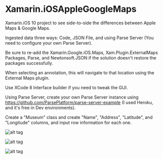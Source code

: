# Xamarin.iOSAppleGoogleMaps
Xamarin.iOS 10 project to see side-to-side the differences between Apple Maps &amp; Google Maps.

Ingested data three ways:  Code, JSON File, and using Parse Server (You need to configure your own Parse Server).

Be sure to re-add the Xamarin.Google.iOS.Maps, Xam.Plugin.ExternalMaps Packages, Parse, and Newtonsoft.JSON if the solution doesn't restore the packages successfully.

When selecting an annotation, this will navigate to that location using the External Maps plugin.

Use XCode 8 Interface builder if you need to tweak the GUI.

Using Parse Server, create your own Parse Server instance using https://github.com/ParsePlatform/parse-server-example
(I used Heroku, and it's free in Dev environments).

Create a "Museum" class and create "Name", "Address", "Latitude", and "Longitude" columns, and input row information for each one.


![alt tag](https://cloud.githubusercontent.com/assets/16422288/19059102/be25b570-89a2-11e6-99f5-5f3be3c97296.png)

![alt tag](https://cloud.githubusercontent.com/assets/16422288/19059125/031e0740-89a3-11e6-9991-b5c14bbda539.png)

![alt tag](https://cloud.githubusercontent.com/assets/16422288/19061640/0b4f224a-89b8-11e6-9854-b50788acbddf.png)




